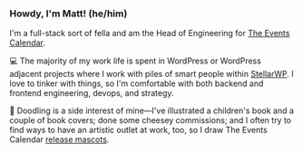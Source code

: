### Howdy, I'm Matt! (he/him)

I'm a full-stack sort of fella and am the Head of Engineering for [The Events Calendar](https://theeventscalendar.com).

💻 The majority of my work life is spent in WordPress or WordPress adjacent projects where I work with piles of smart people within [StellarWP](https://stellarwp.com). I love to tinker with things, so I'm comfortable with both backend and frontend engineering, devops, and strategy.

🎨 Doodling is a side interest of mine—I've illustrated a children's book and a couple of book covers; done some cheesey commissions; and I often try to find ways to have an artistic outlet at work, too, so I draw The Events Calendar [release mascots](https://www.artstation.com/borkweb/albums/3807820).

<!--
**borkweb/borkweb** is a ✨ _special_ ✨ repository because its `README.md` (this file) appears on your GitHub profile.

Here are some ideas to get you started:

- 🔭 I’m currently working on ...
- 🌱 I’m currently learning ...
- 👯 I’m looking to collaborate on ...
- 🤔 I’m looking for help with ...
- 💬 Ask me about ...
- 📫 How to reach me: ...
- 😄 Pronouns: ...
- ⚡ Fun fact: ...
-->
